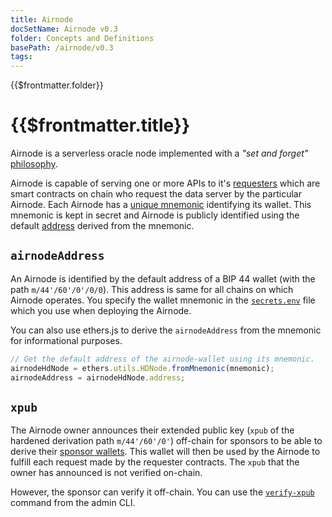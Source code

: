 ```yaml
---
title: Airnode
docSetName: Airnode v0.3
folder: Concepts and Definitions
basePath: /airnode/v0.3
tags:
---
```


<TitleSpan>{{$frontmatter.folder}}</TitleSpan>

# {{$frontmatter.title}}

<VersionWarning/>

<TocHeader />
<TOC class="table-of-contents" :include-level="[2,3]" />

Airnode is a serverless oracle node implemented with a _"set and forget"_
[philosophy](../grp-providers/airnode/design-philosophy.md).

<!-- TODO: Link why should you use Airnode -->

Airnode is capable of serving one or more APIs to it's
[requesters](./requester.md) which are smart contracts on chain who request the
data server by the particular Airnode. Each Airnode has a
[unique mnemonic](../grp-providers/guides/build-an-airnode/configuring-airnode.md#airnodewalletmnemonic)
identifying its wallet. This mnemonic is kept in secret and Airnode is publicly
identified using the default [address](airnode.md#airnodeaddress) derived from
the mnemonic.

## `airnodeAddress`

An Airnode is identified by the default address of a BIP 44 wallet (with the
path `m/44'/60'/0'/0/0`). This address is same for all chains on which Airnode
operates. You specify the wallet mnemonic in the
[`secrets.env`](../grp-providers/guides/build-an-airnode/configuring-airnode.md#creating-secrets-env)
file which you use when deploying the Airnode.

You can also use ethers.js to derive the `airnodeAddress` from the mnemonic for
informational purposes.

<!-- TODO: This should probably be supported in the admin CLI package -->

```js
// Get the default address of the airnode-wallet using its mnemonic.
airnodeHdNode = ethers.utils.HDNode.fromMnemonic(mnemonic);
airnodeAddress = airnodeHdNode.address;
```

## `xpub`

The Airnode owner announces their extended public key (`xpub` of the hardened
derivation path `m/44'/60'/0'`) off-chain for sponsors to be able to derive
their [sponsor wallets](sponsor.md#sponsorwallet). This wallet will then be used
by the Airnode to fulfill each request made by the requester contracts. The
`xpub` that the owner has announced is not verified on-chain.

However, the sponsor can verify it off-chain. You can use the
[`verify-xpub`](../reference/packages/admin-cli.md#verify-airnode-xpub) command
from the admin CLI.
